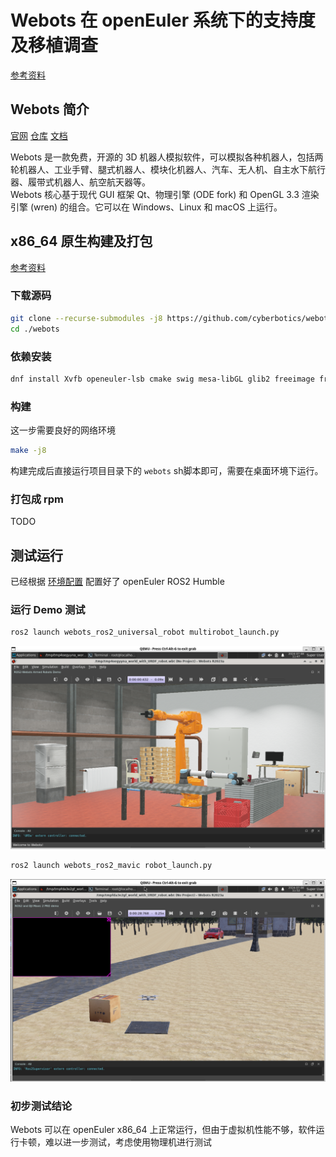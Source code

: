 # Webots 在 openEuler 系统下的支持度及移植调查
[参考资料](https://github.com/cyberbotics/webots_ros2/wiki)

## Webots 简介
[官网](https://cyberbotics.com/)  [仓库](https://github.com/cyberbotics/webots) [文档](https://cyberbotics.com/doc/guide/menu) 

Webots 是一款免费，开源的 3D 机器人模拟软件，可以模拟各种机器人，包括两轮机器人、工业手臂、腿式机器人、模块化机器人、汽车、无人机、自主水下航行器、履带式机器人、航空航天器等。  
Webots 核心基于现代 GUI 框架 Qt、物理引擎 (ODE fork) 和 OpenGL 3.3 渲染引擎 (wren) 的组合。它可以在 Windows、Linux 和 macOS 上运行。

## x86_64 原生构建及打包
[参考资料](https://github.com/cyberbotics/webots/wiki/Linux-installation/)
### 下载源码
```bash
git clone --recurse-submodules -j8 https://github.com/cyberbotics/webots.git
cd ./webots
```
### 依赖安装
```bash
dnf install Xvfb openeuler-lsb cmake swig mesa-libGL glib2 freeimage freetype-devel libxml2-devel boost-devel libssh-devel libzip readline pbzip2 wget zip unzip
```
### 构建
这一步需要良好的网络环境
```bash
make -j8
```
构建完成后直接运行项目目录下的 `webots` sh脚本即可，需要在桌面环境下运行。

### 打包成 rpm
TODO

## 测试运行
已经根据 [环境配置](https://github.com/CubeSugarCheese/plct-report/blob/main/2-openEuler-ROS2-Humble-test.md) 配置好了 openEuler ROS2 Humble

### 运行 Demo 测试
```bash
ros2 launch webots_ros2_universal_robot multirobot_launch.py
```
![Test 1](./pictures/webots-test-1.png)

```bash
ros2 launch webots_ros2_mavic robot_launch.py
```
![Test 2](./pictures/webots-test-2.png)

### 初步测试结论
Webots 可以在 openEuler x86_64 上正常运行，但由于虚拟机性能不够，软件运行卡顿，难以进一步测试，考虑使用物理机进行测试